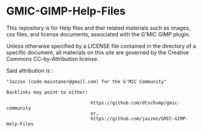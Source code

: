 # GMIC-GIMP-Help-Files
This repository is for Help files and ther related materials such as images, css files, and license documents, associated with the G'MIC GIMP plugin.

Unless otherwise specified by a LICENSE file contained in the directory of a specific document, all materials on this site are governed by the Creative Commons CC-by-Attribution license.

Said attribution is :

    "Jazzon (code.maintaner@gmail.com) for the G'MIC Community"
    
    Backlinks may point to either:
    
                                   https://github.com/dtschump/gmic-community
                                   or,
                                   https://github.com/jazzon/GMIC-GIMP-Help-Files
